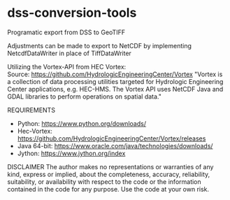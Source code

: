 # dss-conversion-tools
Programatic export from DSS to GeoTIFF

Adjustments can be made to export to NetCDF by implementing NetcdfDataWriter in place of TiffDataWriter

Utilizing the Vortex-API from HEC Vortex:  
Source: https://github.com/HydrologicEngineeringCenter/Vortex
"Vortex is a collection of data processing utilities targeted for Hydrologic Engineering Center applications, e.g. HEC-HMS. The Vortex API uses NetCDF Java and GDAL libraries to perform operations on spatial data."

REQUIREMENTS
- Python: https://www.python.org/downloads/
- Hec-Vortex: https://github.com/HydrologicEngineeringCenter/Vortex/releases
- Java 64-bit: https://www.oracle.com/java/technologies/downloads/
- Jython: https://www.jython.org/index

DISCLAIMER 
The author makes no representations or warranties of any kind, express or implied,
about the completeness, accuracy, reliability, suitability, or availability
with respect to the code or the information contained in the code for any purpose.
Use the code at your own risk.
